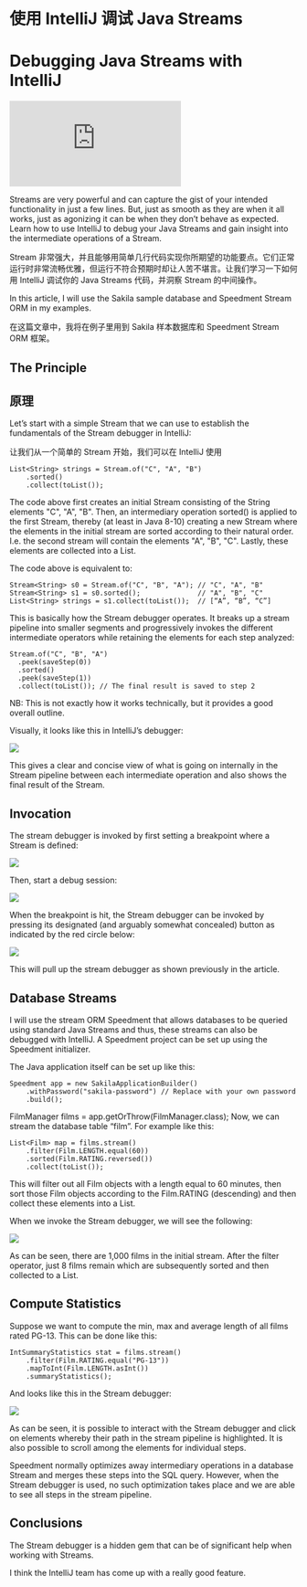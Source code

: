 # 使用 IntelliJ 调试 Java Streams
# Debugging Java Streams with IntelliJ
![原文链接](https://www.javacodegeeks.com/2018/09/debugging-java-streams-with-intellij.html)

Streams are very powerful and can capture the gist of your intended functionality in just a few lines. But, just as smooth as they are when it all works, just as agonizing it can be when they don’t behave as expected. Learn how to use IntelliJ to debug your Java Streams and gain insight into the intermediate operations of a Stream.

Stream 非常强大，并且能够用简单几行代码实现你所期望的功能要点。它们正常运行时非常流畅优雅，但运行不符合预期时却让人苦不堪言。让我们学习一下如何用 IntelliJ 调试你的 Java Streams 代码，并洞察 Stream 的中间操作。

In this article, I will use the Sakila sample database and Speedment Stream ORM in my examples.

在这篇文章中，我将在例子里用到 Sakila 样本数据库和 Speedment Stream ORM 框架。

## The Principle
## 原理

Let’s start with a simple Stream that we can use to establish the fundamentals of the Stream debugger in IntelliJ:

让我们从一个简单的 Stream 开始，我们可以在 IntelliJ 使用 

```
List<String> strings = Stream.of("C", "A", "B")
    .sorted()
    .collect(toList());
```

The code above first creates an initial Stream consisting of the
String elements "C", "A", "B". Then, an intermediary operation sorted() is applied to the first Stream, thereby (at least in Java 8-10) creating a new Stream where the elements in the initial stream are sorted according to their natural order. I.e. the second stream will contain the elements "A", "B", "C". Lastly, these elements are collected into a List.

The code above is equivalent to:

```
Stream<String> s0 = Stream.of("C", "B", "A"); // "C", "A", "B"
Stream<String> s1 = s0.sorted();              // "A", "B", "C"
List<String> strings = s1.collect(toList());  // [“A”, “B”, “C”]
```

This is basically how the Stream debugger operates. It breaks up a stream pipeline into smaller segments and progressively invokes the different intermediate operators while retaining the elements for each step analyzed:

```
Stream.of("C", "B", "A")
  .peek(saveStep(0))
  .sorted()
  .peek(saveStep(1))
  .collect(toList()); // The final result is saved to step 2
```

NB: This is not exactly how it works technically, but it provides a good overall outline.

Visually, it looks like this in IntelliJ’s debugger:

![](https://www.javacodegeeks.com/wp-content/uploads/2018/09/stream2-1024x543.png.webp)

This gives a clear and concise view of what is going on internally in the Stream pipeline between each intermediate operation and also shows the final result of the Stream.

## Invocation
The stream debugger is invoked by first setting a breakpoint where a Stream is defined:

![](https://www.javacodegeeks.com/wp-content/uploads/2018/09/breakpoint2-1024x150.png.webp)

Then, start a debug session:

![](https://www.javacodegeeks.com/wp-content/uploads/2018/09/debug.png.webp)

When the breakpoint is hit, the Stream debugger can be invoked by pressing its designated (and arguably somewhat concealed) button as indicated by the red circle below:

![](https://www.javacodegeeks.com/wp-content/uploads/2018/09/breakpoint-hit-1024x342.png.webp)

This will pull up the stream debugger as shown previously in the article.

## Database Streams
I will use the stream ORM Speedment that allows databases to be queried using standard Java Streams and thus, these streams can also be debugged with IntelliJ. A Speedment project can be set up using the Speedment initializer.

The Java application itself can be set up like this:

```
Speedment app = new SakilaApplicationBuilder()
    .withPassword("sakila-password") // Replace with your own password
    .build();
```

FilmManager films = app.getOrThrow(FilmManager.class);
Now, we can stream the database table “film”. For example like this:

```
List<Film> map = films.stream()
    .filter(Film.LENGTH.equal(60))
    .sorted(Film.RATING.reversed())
    .collect(toList());
```

This will filter out all Film objects with a length equal to 60 minutes, then sort those Film objects according to the
Film.RATING (descending) and then collect these elements into a List.

When we invoke the Stream debugger, we will see the following:

![](https://www.javacodegeeks.com/wp-content/uploads/2018/09/speedment_stream.png.webp)

As can be seen, there are 1,000 films in the initial stream. After the filter operator, just 8 films remain which are subsequently sorted and then collected to a List.

## Compute Statistics
Suppose we want to compute the min, max and average length of all films rated PG-13. This can be done like this:

```
IntSummaryStatistics stat = films.stream()
    .filter(Film.RATING.equal("PG-13"))
    .mapToInt(Film.LENGTH.asInt())
    .summaryStatistics();
```

And looks like this in the Stream debugger:

![](https://www.javacodegeeks.com/wp-content/uploads/2018/09/speedment_stream2-1024x543.png.webp)

As can be seen, it is possible to interact with the Stream debugger and click on elements whereby their path in the stream pipeline is highlighted. It is also possible to scroll among the elements for individual steps.

Speedment normally optimizes away intermediary operations in a database Stream and merges these steps into the SQL query. However, when the Stream debugger is used, no such optimization takes place and we are able to see all steps in the stream pipeline.

## Conclusions
The Stream debugger is a hidden gem that can be of significant help when working with Streams.

I think the IntelliJ team has come up with a really good feature.
